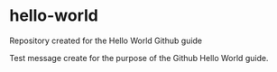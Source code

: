 # hello-world
Repository created for the Hello World Github guide

Test message create for the purpose of the Github Hello World guide.
